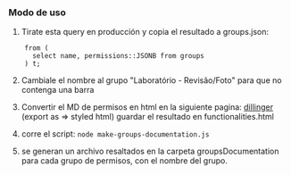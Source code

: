 ### Modo de uso

1. Tirate esta query en producción y copia el resultado a groups.json:

```select array_to_json(array_agg(row_to_json(t)))
    from (
      select name, permissions::JSONB from groups
    ) t;
```

2. Cambiale el nombre al grupo "Laboratório - Revisão/Foto" para que no contenga una barra

3. Convertir el MD de permisos en html en la siguiente pagina:
[dillinger](http://dillinger.io/)
(export as => styled html)
guardar el resultado en functionalities.html


4. corre el script:
```node make-groups-documentation.js```


5. se generan un archivo resaltados en la carpeta groupsDocumentation para cada grupo de permisos, con el nombre del grupo.

